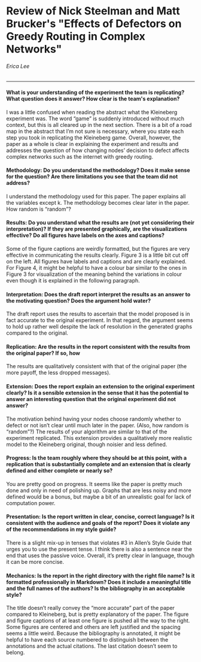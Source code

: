 # Review of Nick Steelman and Matt Brucker's "Effects of Defectors on Greedy Routing in Complex Networks"

###### Erica Lee

------

#### What is your understanding of the experiment the team is replicating?  What question does it answer?  How clear is the team's explanation?

I was a little confused when reading the abstract what the Kleineberg experiment was. The word “game” is suddenly introduced without much context, but this is all cleared up in the next section. There is a bit of a road map in the abstract that I’m not sure is necessary, where you state each step you took in replicating the Kleineberg game. Overall, however, the paper as a whole is clear in explaining the experiment and results and addresses the question of how changing nodes’ decision to defect affects complex networks such as the internet with greedy routing.

#### Methodology: Do you understand the methodology?  Does it make sense for the question?  Are there limitations you see that the team did not address?

I understand the methodology used for this paper. The paper explains all the variables except k. The methodology becomes clear later in the paper. How random is “random”?

#### Results: Do you understand what the results are (not yet considering their interpretation)?  If they are presented graphically, are the visualizations effective?  Do all figures have labels on the axes and captions?

Some of the figure captions are weirdly formatted, but the figures are very effective in communicating the results clearly. Figure 3 is a little bit cut off on the left. All figures have labels and captions and are clearly explained. For Figure 4, it might be helpful to have a colour bar similar to the ones in Figure 3 for visualization of the meaning behind the variations in colour even though it is explained in the following paragraph.

#### Interpretation: Does the draft report interpret the results as an answer to the motivating question?  Does the argument hold water?

The draft report uses the results to ascertain that the model proposed is in fact accurate to the original experiment. In that regard, the argument seems to hold up rather well despite the lack of resolution in the generated graphs compared to the original.

#### Replication: Are the results in the report consistent with the results from the original paper?  If so, how
The results are qualitatively consistent with that of the original paper (the more payoff, the less dropped messages).

#### Extension: Does the report explain an extension to the original experiment clearly?  Is it a sensible extension in the sense that it has the potential to answer an interesting question that the original experiment did not answer?

The motivation behind having your nodes choose randomly whether to defect or not isn’t clear until much later in the paper. (Also, how random is “random”?) The results of your algorithm are similar to that of the experiment replicated. This extension provides a qualitatively more realistic model to the Kleineberg original, though noisier and less defined.

#### Progress: Is the team roughly where they should be at this point, with a replication that is substantially complete and an extension that is clearly defined and either complete or nearly so?

You are pretty good on progress. It seems like the paper is pretty much done and only in need of polishing up. Graphs that are less noisy and more defined would be a bonus, but maybe a bit of an unrealistic goal for lack of computation power.

#### Presentation: Is the report written in clear, concise, correct language?  Is it consistent with the audience and goals of the report?  Does it violate any of the recommendations in my style guide?

There is a slight mix-up in tenses that violates #3 in Allen’s Style Guide that urges you to use the present tense. I think there is also a sentence near the end that uses the passive voice. Overall, it’s pretty clear in language, though it can be more concise.

#### Mechanics: Is the report in the right directory with the right file name?  Is it formatted professionally in Markdown?  Does it include a meaningful title and the full names of the authors?  Is the bibliography in an acceptable style?

The title doesn’t really convey the “more accurate” part of the paper compared to Kleineberg, but is pretty explanatory of the paper. The figure and figure captions of at least one figure is pushed all the way to the right. Some figures are centered and others are left justified and the spacing seems a little weird. Because the bibliography is annotated, it might be helpful to have each source numbered to distinguish between the annotations and the actual citations. The last citation doesn’t seem to belong.

